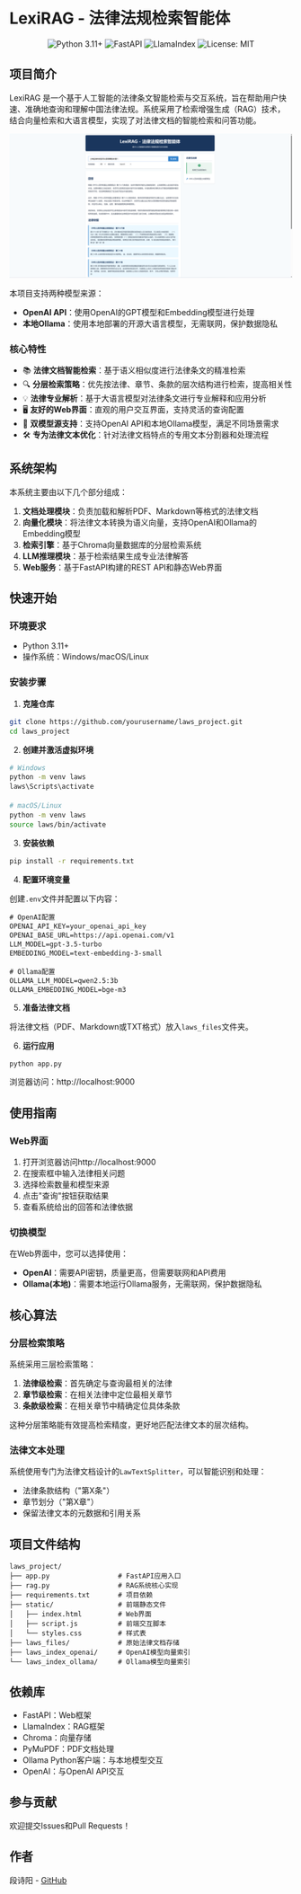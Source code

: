 # LexiRAG - 法律法规检索智能体

<div align="center">
    <img src="https://img.shields.io/badge/Python-3.11+-blue.svg" alt="Python 3.11+">
    <img src="https://img.shields.io/badge/FastAPI-0.100+-green.svg" alt="FastAPI">
    <img src="https://img.shields.io/badge/LlamaIndex-0.9+-orange.svg" alt="LlamaIndex">
    <img src="https://img.shields.io/badge/License-MIT-yellow.svg" alt="License: MIT">
</div>

## 项目简介

LexiRAG 是一个基于人工智能的法律条文智能检索与交互系统，旨在帮助用户快速、准确地查询和理解中国法律法规。系统采用了检索增强生成（RAG）技术，结合向量检索和大语言模型，实现了对法律文档的智能检索和问答功能。

![alt text](images\image.png)

本项目支持两种模型来源：
- **OpenAI API**：使用OpenAI的GPT模型和Embedding模型进行处理
- **本地Ollama**：使用本地部署的开源大语言模型，无需联网，保护数据隐私

### 核心特性

- 📚 **法律文档智能检索**：基于语义相似度进行法律条文的精准检索
- 🔍 **分层检索策略**：优先按法律、章节、条款的层次结构进行检索，提高相关性
- 💡 **法律专业解析**：基于大语言模型对法律条文进行专业解释和应用分析
- 🖥️ **友好的Web界面**：直观的用户交互界面，支持灵活的查询配置
- 🔄 **双模型源支持**：支持OpenAI API和本地Ollama模型，满足不同场景需求
- 🛠️ **专为法律文本优化**：针对法律文档特点的专用文本分割器和处理流程

## 系统架构

本系统主要由以下几个部分组成：

1. **文档处理模块**：负责加载和解析PDF、Markdown等格式的法律文档
2. **向量化模块**：将法律文本转换为语义向量，支持OpenAI和Ollama的Embedding模型
3. **检索引擎**：基于Chroma向量数据库的分层检索系统
4. **LLM推理模块**：基于检索结果生成专业法律解答
5. **Web服务**：基于FastAPI构建的REST API和静态Web界面

## 快速开始

### 环境要求

- Python 3.11+
- 操作系统：Windows/macOS/Linux

### 安装步骤

1. **克隆仓库**

```bash
git clone https://github.com/yourusername/laws_project.git
cd laws_project
```

2. **创建并激活虚拟环境**

```bash
# Windows
python -m venv laws
laws\Scripts\activate

# macOS/Linux
python -m venv laws
source laws/bin/activate
```

3. **安装依赖**

```bash
pip install -r requirements.txt
```

4. **配置环境变量**

创建`.env`文件并配置以下内容：

```
# OpenAI配置
OPENAI_API_KEY=your_openai_api_key
OPENAI_BASE_URL=https://api.openai.com/v1
LLM_MODEL=gpt-3.5-turbo
EMBEDDING_MODEL=text-embedding-3-small

# Ollama配置
OLLAMA_LLM_MODEL=qwen2.5:3b
OLLAMA_EMBEDDING_MODEL=bge-m3
```

5. **准备法律文档**

将法律文档（PDF、Markdown或TXT格式）放入`laws_files`文件夹。

6. **运行应用**

```bash
python app.py
```

浏览器访问：http://localhost:9000


## 使用指南

### Web界面

1. 打开浏览器访问http://localhost:9000
2. 在搜索框中输入法律相关问题
3. 选择检索数量和模型来源
4. 点击"查询"按钮获取结果
5. 查看系统给出的回答和法律依据

### 切换模型

在Web界面中，您可以选择使用：
- **OpenAI**：需要API密钥，质量更高，但需要联网和API费用
- **Ollama(本地)**：需要本地运行Ollama服务，无需联网，保护数据隐私

## 核心算法

### 分层检索策略

系统采用三层检索策略：

1. **法律级检索**：首先确定与查询最相关的法律
2. **章节级检索**：在相关法律中定位最相关章节
3. **条款级检索**：在相关章节中精确定位具体条款

这种分层策略能有效提高检索精度，更好地匹配法律文本的层次结构。

### 法律文本处理

系统使用专门为法律文档设计的`LawTextSplitter`，可以智能识别和处理：
- 法律条款结构（"第X条"）
- 章节划分（"第X章"）
- 保留法律文本的元数据和引用关系

## 项目文件结构

```
laws_project/
├── app.py                 # FastAPI应用入口
├── rag.py                 # RAG系统核心实现
├── requirements.txt       # 项目依赖
├── static/                # 前端静态文件
│   ├── index.html         # Web界面
│   ├── script.js          # 前端交互脚本
│   └── styles.css         # 样式表
├── laws_files/            # 原始法律文档存储
├── laws_index_openai/     # OpenAI模型向量索引
└── laws_index_ollama/     # Ollama模型向量索引
```

## 依赖库

- FastAPI：Web框架
- LlamaIndex：RAG框架
- Chroma：向量存储
- PyMuPDF：PDF文档处理
- Ollama Python客户端：与本地模型交互
- OpenAI：与OpenAI API交互

## 参与贡献

欢迎提交Issues和Pull Requests！


## 作者

段诗阳 - [GitHub](https://github.com/askeer25)